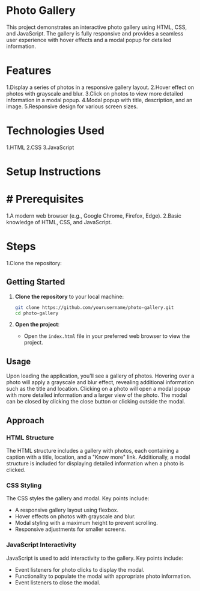 # Photo Gallery

This project demonstrates an interactive photo gallery using HTML, CSS, and JavaScript. 
The gallery is fully responsive and provides a seamless user experience with hover effects and a modal popup for detailed information.
# Features
1.Display a series of photos in a responsive gallery layout.
2.Hover effect on photos with grayscale and blur.
3.Click on photos to view more detailed information in a modal popup.
4.Modal popup with title, description, and an image.
5.Responsive design for various screen sizes.

# Technologies Used
1.HTML
2.CSS
3.JavaScript

# Setup Instructions
# # Prerequisites
1.A modern web browser (e.g., Google Chrome, Firefox, Edge).
2.Basic knowledge of HTML, CSS, and JavaScript.

# Steps
1.Clone the repository:
## Getting Started
1. **Clone the repository** to your local machine:

    ```sh
    git clone https://github.com/yourusername/photo-gallery.git
    cd photo-gallery
    ```

2. **Open the project**:
    - Open the `index.html` file in your preferred web browser to view the project.

## Usage
Upon loading the application, you'll see a gallery of photos. Hovering over a photo will apply a grayscale and blur effect, revealing additional information such as the title and location. Clicking on a photo will open a modal popup with more detailed information and a larger view of the photo. The modal can be closed by clicking the close button or clicking outside the modal.

## Approach

### HTML Structure
The HTML structure includes a gallery with photos, each containing a caption with a title, location, and a "Know more" link. Additionally, a modal structure is included for displaying detailed information when a photo is clicked.

### CSS Styling
The CSS styles the gallery and modal. Key points include:
- A responsive gallery layout using flexbox.
- Hover effects on photos with grayscale and blur.
- Modal styling with a maximum height to prevent scrolling.
- Responsive adjustments for smaller screens.

### JavaScript Interactivity
JavaScript is used to add interactivity to the gallery. Key points include:
- Event listeners for photo clicks to display the modal.
- Functionality to populate the modal with appropriate photo information.
- Event listeners to close the modal.
